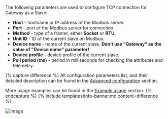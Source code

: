 The following parameters are used to configure TCP connection for Gateway as a Slave:

- **Host** - hostname or IP address of the Modbus server.
- **Port** - port of the Modbus server for connection.
- **Method** - type of a framer, either **Socket** or **RTU**.
- **Unit ID** - ID of the current slave on Modbus.
- **Device name** - name of the current slave. **Don't use "Gateway" as the value of "Device name" parameter!**
- **Device profile** - device profile of the current slave.
- **Poll period (ms)** - period in milliseconds for checking the attributes and telemetry.

{% capture difference %}
All configuration parameters list, and their detailed description can be found in the 
[Advanced configuration](/docs/iot-gateway/config/modbus/#device-rpc-methods) section.

More usage examples can be found in the [Example usage](/docs/iot-gateway/config/modbus/#usage-examples-2) section.
{% endcapture %}
{% include templates/info-banner.md content=difference %}

![image](/images/gateway/modbus-connector/tcp-server-configuration-section-1-ce.png)
